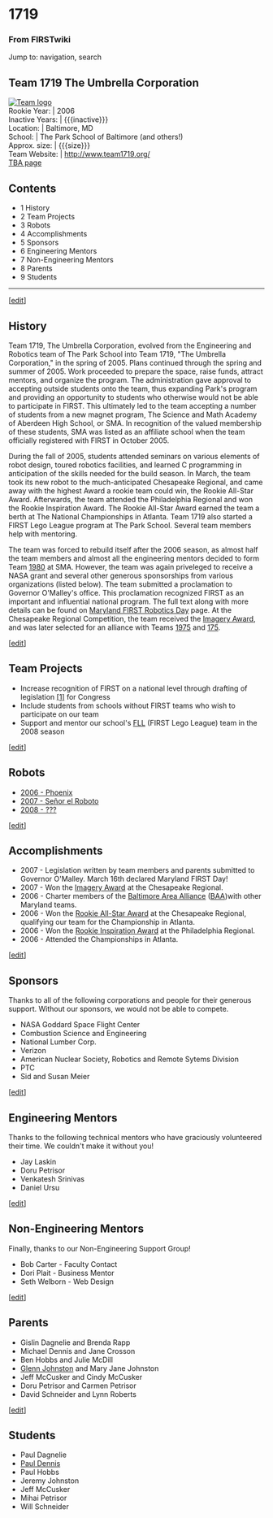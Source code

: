 # 1719

### From FIRSTwiki

Jump to: navigation, search

Team 1719 The Umbrella Corporation  
---  
[![Team logo](/media/6/6c/Logo1719.JPG)](/index.php/Image:Logo1719.JPG "Team
logo" )  
Rookie Year: | 2006  
Inactive Years: | {{{inactive}}}  
Location: | Baltimore, MD  
School: | The Park School of Baltimore (and others!)  
Approx. size: | {{{size}}}  
Team Website: | <http://www.team1719.org/>  
[TBA page](http://www.thebluealliance.net/tbatv/team.php?team=1719
"http://www.thebluealliance.net/tbatv/team.php?team=1719" )  
  
  

## Contents

  * 1 History
  * 2 Team Projects
  * 3 Robots
  * 4 Accomplishments
  * 5 Sponsors
  * 6 Engineering Mentors
  * 7 Non-Engineering Mentors
  * 8 Parents
  * 9 Students  
---  
  
[[edit](/index.php?title=1719&action=edit&section=1 "Edit section: History" )]

## History

Team 1719, The Umbrella Corporation, evolved from the Engineering and Robotics
team of The Park School into Team 1719, "The Umbrella Corporation," in the
spring of 2005. Plans continued through the spring and summer of 2005. Work
proceeded to prepare the space, raise funds, attract mentors, and organize the
program. The administration gave approval to accepting outside students onto
the team, thus expanding Park's program and providing an opportunity to
students who otherwise would not be able to participate in FIRST. This
ultimately led to the team accepting a number of students from a new magnet
program, The Science and Math Academy of Aberdeen High School, or SMA. In
recognition of the valued membership of these students, SMA was listed as an
affiliate school when the team officially registered with FIRST in October
2005.

During the fall of 2005, students attended seminars on various elements of
robot design, toured robotics facilities, and learned C programming in
anticipation of the skills needed for the build season. In March, the team
took its new robot to the much-anticipated Chesapeake Regional, and came away
with the highest Award a rookie team could win, the Rookie All-Star Award.
Afterwards, the team attended the Philadelphia Regional and won the Rookie
Inspiration Award. The Rookie All-Star Award earned the team a berth at The
National Championships in Atlanta. Team 1719 also started a FIRST Lego League
program at The Park School. Several team members help with mentoring.

The team was forced to rebuild itself after the 2006 season, as almost half
the team members and almost all the engineering mentors decided to form Team
[1980](/index.php/1980 "1980" ) at SMA. However, the team was again priveleged
to receive a NASA grant and several other generous sponsorships from various
organizations (listed below). The team submitted a proclamation to Governor
O'Malley's office. This proclamation recognized FIRST as an important and
influential national program. The full text along with more details can be
found on [Maryland FIRST Robotics Day](/index.php/Maryland_FIRST_Robotics_Day
"Maryland FIRST Robotics Day" ) page. At the Chesapeake Regional Competition,
the team received the [Imagery Award](/index.php/Imagery_Award "Imagery Award"
), and was later selected for an alliance with Teams [1975](/index.php/1975
"1975" ) and [175](/index.php/175 "175" ).

[[edit](/index.php?title=1719&action=edit&section=2 "Edit section: Team
Projects" )]

## Team Projects

  * Increase recognition of FIRST on a national level through drafting of legislation [[1]](http://www.team1719.org/pictures/proclamation.jpg "http://www.team1719.org/pictures/proclamation.jpg" ) for Congress 
  * Include students from schools without FIRST teams who wish to participate on our team 
  * Support and mentor our school's [FLL](/index.php/FLL "FLL" ) (FIRST Lego League) team in the 2008 season 

[[edit](/index.php?title=1719&action=edit&section=3 "Edit section: Robots" )]

## Robots

  * [2006 - Phoenix](/index.php/1719_in_2006#Robot "1719 in 2006" )
  * [2007 - Señor el Roboto](/index.php/1719_in_2007#Robot "1719 in 2007" )
  * [2008 - ???](/index.php?title=1719_in_2008&action=edit "1719 in 2008" )

[[edit](/index.php?title=1719&action=edit&section=4 "Edit section:
Accomplishments" )]

## Accomplishments

  * 2007 - Legislation written by team members and parents submitted to Governor O'Malley. March 16th declared Maryland FIRST Day! 
  * 2007 - Won the [Imagery Award](/index.php/Imagery_Award "Imagery Award" ) at the Chesapeake Regional. 
  * 2006 - Charter members of the [Baltimore Area Alliance](http://www.firstbaa.com "http://www.firstbaa.com" ) ([BAA](/index.php/BAA "BAA" ))with other Maryland teams. 
  * 2006 - Won the [Rookie All-Star Award](/index.php/Rookie_All-Star_Award "Rookie All-Star Award" ) at the Chesapeake Regional, qualifying our team for the Championship in Atlanta. 
  * 2006 - Won the [Rookie Inspiration Award](/index.php/Rookie_Inspiration_Award "Rookie Inspiration Award" ) at the Philadelphia Regional. 
  * 2006 - Attended the Championships in Atlanta. 

[[edit](/index.php?title=1719&action=edit&section=5 "Edit section: Sponsors"
)]

## Sponsors

Thanks to all of the following corporations and people for their generous
support. Without our sponsors, we would not be able to compete.

  * NASA Goddard Space Flight Center 
  * Combustion Science and Engineering 
  * National Lumber Corp. 
  * Verizon 
  * American Nuclear Society, Robotics and Remote Sytems Division 
  * PTC 
  * Sid and Susan Meier 

[[edit](/index.php?title=1719&action=edit&section=6 "Edit section: Engineering
Mentors" )]

## Engineering Mentors

Thanks to the following technical mentors who have graciously volunteered
their time. We couldn't make it without you!

  * Jay Laskin 
  * Doru Petrisor 
  * Venkatesh Srinivas 
  * Daniel Ursu 

[[edit](/index.php?title=1719&action=edit&section=7 "Edit section: Non-
Engineering Mentors" )]

## Non-Engineering Mentors

Finally, thanks to our Non-Engineering Support Group!

  * Bob Carter - Faculty Contact 
  * Dori Plait - Business Mentor 
  * Seth Welborn - Web Design 

[[edit](/index.php?title=1719&action=edit&section=8 "Edit section: Parents" )]

## Parents

  * Gislin Dagnelie and Brenda Rapp 
  * Michael Dennis and Jane Crosson 
  * Ben Hobbs and Julie McDill 
  * [Glenn Johnston](/index.php/Glenn_Johnston "Glenn Johnston" ) and Mary Jane Johnston 
  * Jeff McCusker and Cindy McCusker 
  * Doru Petrisor and Carmen Petrisor 
  * David Schneider and Lynn Roberts 

[[edit](/index.php?title=1719&action=edit&section=9 "Edit section: Students"
)]

## Students

  * Paul Dagnelie 
  * [Paul Dennis](/index.php/Paul_Dennis "Paul Dennis" )
  * Paul Hobbs 
  * Jeremy Johnston 
  * Jeff McCusker 
  * Mihai Petrisor 
  * Will Schneider 

